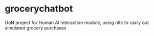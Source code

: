 # grocerychatbot
UoN project for Human AI Interaction module, using nltk to carry out simulated grocery purchases
